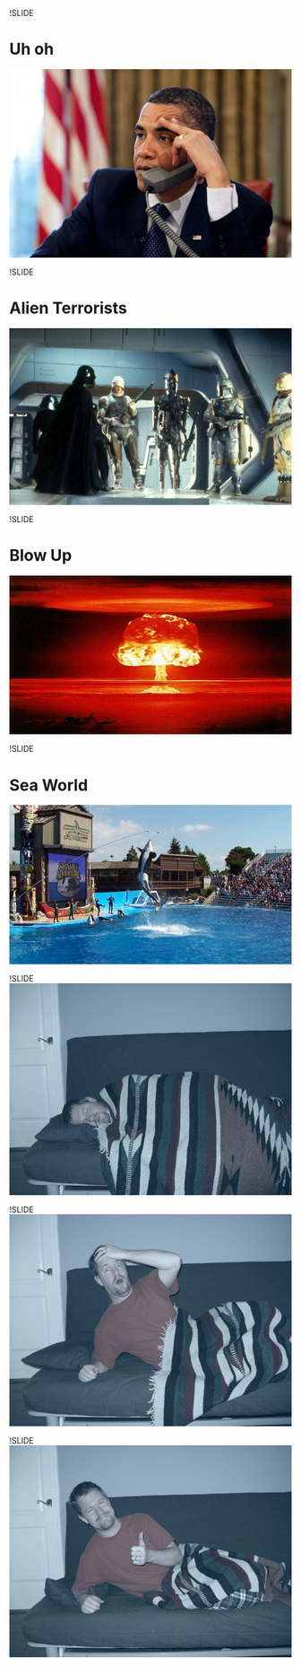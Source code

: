 !SLIDE
# Uh oh
![Obama Unhapp](obama_unhappy.jpg)

!SLIDE
# Alien Terrorists
![Alien Terrorists](../img/alien_terrorists.jpg)

!SLIDE
# Blow Up
![Mushroom Cloud](../img/mushroom_cloud.jpg)

!SLIDE
# Sea World
![Sea World](../img/sea_world.jpg)

!SLIDE
![Sleeping](sleeping.jpg)

!SLIDE
![Oh No!](oh_no.jpg)

!SLIDE
![Ah... It was all a dream!](all_a_dream.jpg)
